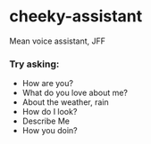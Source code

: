 # cheeky-assistant
Mean voice assistant, JFF

### Try asking:
* How are you?
* What do you love about me?
* About the weather, rain
* How do I look?
* Describe Me
* How you doin?

